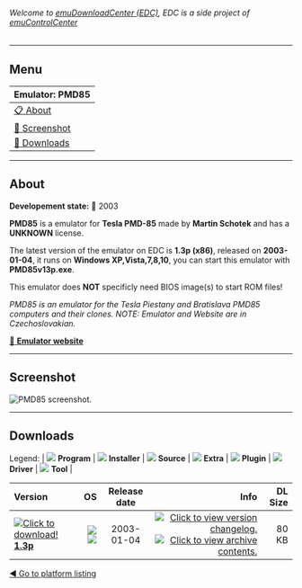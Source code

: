 ###### Welcome to [emuDownloadCenter (EDC)](https://github.com/PhoenixInteractiveNL/emuDownloadCenter/wiki/), EDC is a side project of [emuControlCenter](https://github.com/PhoenixInteractiveNL/emuControlCenter/wiki/)
***
## Menu
| **Emulator: PMD85** |
|:---------|
| [:clipboard: About](#about) |
| [:sunrise: Screenshot](#screenshot) |
| [:floppy_disk: Downloads](#downloads) |
***
## About
**Developement state:** :red_circle: 2003

**PMD85** is a emulator for **Tesla PMD-85** made by **Martin Schotek** and has a **UNKNOWN** license.

The latest version of the emulator on EDC is **1.3p (x86)**, released on **2003-01-04**, it runs on **Windows XP,Vista,7,8,10**, you can start this emulator with **PMD85v13p.exe**.

This emulator does **NOT** specificly need BIOS image(s) to start ROM files!

_PMD85 is an emulator for the Tesla Piestany and Bratislava PMD85 computers and their clones. NOTE: Emulator and Website are in Czechoslovakian._

[:link: **Emulator website**](http://www.schotek.cz/pmd/)
***
## Screenshot
![](https://raw.githubusercontent.com/PhoenixInteractiveNL/emuDownloadCenter/master/hooks/pmd85/emulator_screen_01.jpg "PMD85 screenshot.")
***
## Downloads
Legend: | 
![](https://raw.githubusercontent.com/wiki/PhoenixInteractiveNL/emuDownloadCenter/images_misc/icon_program_24.png) **Program** | 
![](https://raw.githubusercontent.com/wiki/PhoenixInteractiveNL/emuDownloadCenter/images_misc/icon_installer_24.png) **Installer** | 
![](https://raw.githubusercontent.com/wiki/PhoenixInteractiveNL/emuDownloadCenter/images_misc/icon_source_code_24.png) **Source** | 
![](https://raw.githubusercontent.com/wiki/PhoenixInteractiveNL/emuDownloadCenter/images_misc/icon_extra_24.png) **Extra** | 
![](https://raw.githubusercontent.com/wiki/PhoenixInteractiveNL/emuDownloadCenter/images_misc/icon_plugin_24.png) **Plugin** | 
![](https://raw.githubusercontent.com/wiki/PhoenixInteractiveNL/emuDownloadCenter/images_misc/icon_driver_24.png) **Driver** | 
![](https://raw.githubusercontent.com/wiki/PhoenixInteractiveNL/emuDownloadCenter/images_misc/icon_tool_24.png) **Tool** | 
 
| Version | OS | Release date | Info | DL Size |
|:--------|---:|:------------:|-----:|--------:|
| [![](https://raw.githubusercontent.com/wiki/PhoenixInteractiveNL/emuDownloadCenter/images_misc/icon_program_24.png "Click to download!")  **1.3p**](https://github.com/PhoenixInteractiveNL/edc-repo0005/raw/master/pmd85/1.3p.7z) | ![](https://raw.githubusercontent.com/wiki/PhoenixInteractiveNL/emuDownloadCenter/images_misc/logo_windows_24.png) ![](https://raw.githubusercontent.com/wiki/PhoenixInteractiveNL/emuDownloadCenter/images_misc/icon_32-bit_24.png) | 2003-01-04 | [![](https://raw.githubusercontent.com/wiki/PhoenixInteractiveNL/emuDownloadCenter/images_misc/logo_changelog_24.png "Click to view version changelog.")](https://github.com/PhoenixInteractiveNL/edc-repo0005/blob/master/pmd85/1.3p_changelog.txt) [![](https://raw.githubusercontent.com/wiki/PhoenixInteractiveNL/emuDownloadCenter/images_misc/logo_contents_24.png "Click to view archive contents.")](https://github.com/PhoenixInteractiveNL/edc-repo0005/blob/master/pmd85/1.3p_contents.txt) | 80 KB |

[:arrow_backward: Go to platform listing](https://github.com/PhoenixInteractiveNL/emuDownloadCenter/wiki/EDC-Platform-List)
